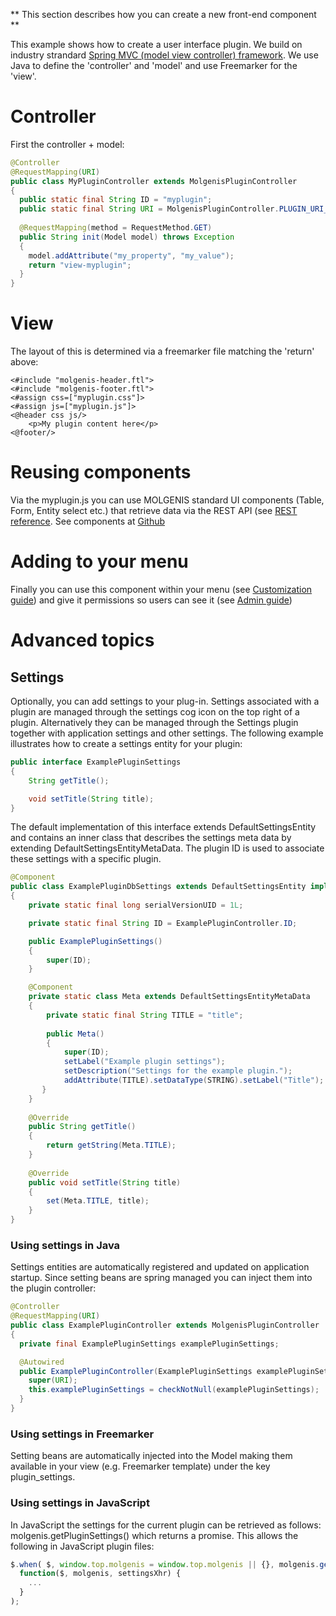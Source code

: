 **
This section describes how you can create a new front-end component
**

This example shows how to create a user interface plugin. We build on industry strandard [Spring MVC (model view controller) framework](http://docs.spring.io/spring/docs/current/spring-framework-reference/html/mvc.html). We use Java to define the 'controller' and 'model' and use Freemarker for the 'view'.

# Controller
First the controller + model:

```java
@Controller
@RequestMapping(URI)
public class MyPluginController extends MolgenisPluginController
{
  public static final String ID = "myplugin";
  public static final String URI = MolgenisPluginController.PLUGIN_URI_PREFIX + ID;
  
  @RequestMapping(method = RequestMethod.GET)
  public String init(Model model) throws Exception
  {
    model.addAttribute("my_property", "my_value");
    return "view-myplugin";
  }
}
```

# View
The layout of this is determined via a freemarker file matching the 'return' above:

```freemarker
<#include "molgenis-header.ftl">
<#include "molgenis-footer.ftl">
<#assign css=["myplugin.css"]>
<#assign js=["myplugin.js"]>
<@header css js/>
    <p>My plugin content here</p>
<@footer/>
```

# Reusing components
Via the myplugin.js you can use MOLGENIS standard UI components (Table, Form, Entity select etc.) that retrieve data via the REST API (see [REST reference](../documentation/guide-rest.md). See components at [Github](https://github.com/molgenis/molgenis/tree/master//molgenis-core-ui/src/main/resources/js/component)

# Adding to your menu

Finally you can use this component within your menu (see [Customization guide](../documentation/guide-customize.md)) and give it permissions so users can see it (see [Admin guide](../documentation/guide-admin.md))

# Advanced topics

## Settings

Optionally, you can add settings to your plug-in. Settings associated with a plugin are managed through the settings cog icon on the top right of a plugin. Alternatively they can be managed through the Settings plugin together with application settings and other settings. The following example illustrates how to create a settings entity for your plugin:

```java
public interface ExamplePluginSettings
{
	String getTitle();

	void setTitle(String title);
}
```

The default implementation of this interface extends DefaultSettingsEntity and contains an inner class that describes the settings meta data by extending DefaultSettingsEntityMetaData. The plugin ID is used to associate these settings with a specific plugin.

```java
@Component
public class ExamplePluginDbSettings extends DefaultSettingsEntity implements ExamplePluginSettings
{
	private static final long serialVersionUID = 1L;

	private static final String ID = ExamplePluginController.ID;

	public ExamplePluginSettings()
	{
		super(ID);
	}

	@Component
	private static class Meta extends DefaultSettingsEntityMetaData
	{
		private static final String TITLE = "title";
		
		public Meta()
		{
			super(ID);
			setLabel("Example plugin settings");
			setDescription("Settings for the example plugin.");
		    addAttribute(TITLE).setDataType(STRING).setLabel("Title");
       }
	}
	
	@Override
	public String getTitle()
	{
		return getString(Meta.TITLE);
	}
	
	@Override
	public void setTitle(String title)
    {
		set(Meta.TITLE, title);
	}
}
```

### Using settings in Java
Settings entities are automatically registered and updated on application startup. Since setting beans are spring managed you can inject them into the plugin controller:

```java
@Controller
@RequestMapping(URI)
public class ExamplePluginController extends MolgenisPluginController
{
  private final ExamplePluginSettings examplePluginSettings;

  @Autowired
  public ExamplePluginController(ExamplePluginSettings examplePluginSettings) {
	super(URI);
	this.examplePluginSettings = checkNotNull(examplePluginSettings);
  }
}
```

### Using settings in Freemarker
Setting beans are automatically injected into the Model making them available in your view (e.g. Freemarker template) under the key plugin_settings. 

### Using settings in JavaScript
In JavaScript the settings for the current plugin can be retrieved as follows:
molgenis.getPluginSettings() which returns a promise. This allows the following in JavaScript plugin files:

```javascript
$.when( $, window.top.molgenis = window.top.molgenis || {}, molgenis.getPluginSettings()).then(
  function($, molgenis, settingsXhr) {
	...
  }
);
```


